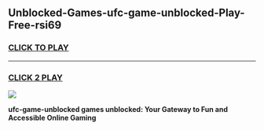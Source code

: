 
## Unblocked-Games-ufc-game-unblocked-Play-Free-rsi69
<h3>
<a href="https://premium76.site?title=ufc-game-unblocked&ref=18A1">CLICK TO PLAY</a></h3>
<hr>

<h3>
<a href="https://premium76.site?title=ufc-game-unblocked&ref=18A1">CLICK 2 PLAY</a>
  
</h3>

<a href="https://premium76.site?title=ufc-game-unblocked&ref=18A1"><img src="https://clearcache.store/games.png"></a>


**ufc-game-unblocked games unblocked: Your Gateway to Fun and Accessible Online Gaming**
